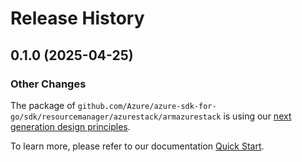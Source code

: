 # Release History

## 0.1.0 (2025-04-25)
### Other Changes

The package of `github.com/Azure/azure-sdk-for-go/sdk/resourcemanager/azurestack/armazurestack` is using our [next generation design principles](https://azure.github.io/azure-sdk/general_introduction.html).

To learn more, please refer to our documentation [Quick Start](https://aka.ms/azsdk/go/mgmt).